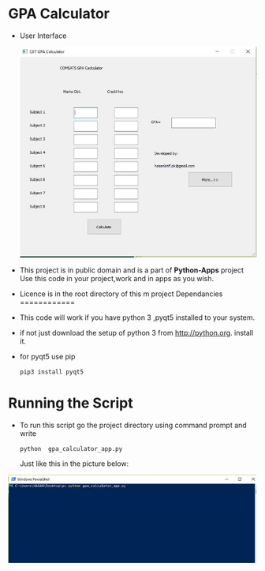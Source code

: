 # GPA Calculator

* User Interface  
  
  
  ![](https://github.com/hasanlatif/Snapchat-like-Filters-python/blob/master/Readme_pics/app_ui.JPG)

* This project is in public domain and is a part of __Python-Apps__ project Use this code in your project,work and in apps as you wish.
*  Licence is in the root directory of this m project
Dependancies
============
* This code will work if you have python 3 ,pyqt5  installed to your system.
* if not just download the setup of python 3 from http://python.org.
   install it.
 
* for pyqt5 use pip

      pip3 install pyqt5



 
Running the Script
==================

* To run this script go the project directory using command prompt and write 
   
      python  gpa_calculator_app.py
      
  Just like this in the picture below:
 
 
 ![](https://github.com/hasanlatif/Snapchat-like-Filters-python/blob/master/Readme_pics/app_run.JPG)
 

 
